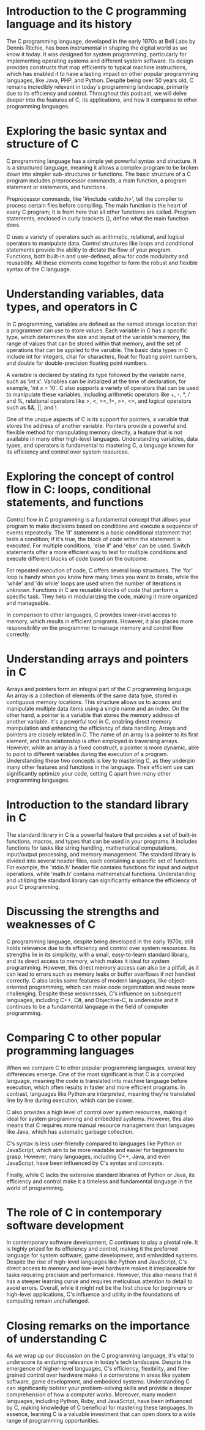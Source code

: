 # Introduction to the C programming language and its history

The C programming language, developed in the early 1970s at Bell Labs by Dennis Ritchie, has been instrumental in shaping the digital world as we know it today. It was designed for system programming, particularly for implementing operating systems and different system software. Its design provides constructs that map efficiently to typical machine instructions, which has enabled it to have a lasting impact on other popular programming languages, like Java, PHP, and Python. Despite being over 50 years old, C remains incredibly relevant in today's programming landscape, primarily due to its efficiency and control. Throughout this podcast, we will delve deeper into the features of C, its applications, and how it compares to other programming languages.

# Exploring the basic syntax and structure of C

C programming language has a simple yet powerful syntax and structure. It is a structured language, meaning it allows a complex program to be broken down into simpler sub-structures or functions. The basic structure of a C program includes preprocessor commands, a main function, a program statement or statements, and functions.

Preprocessor commands, like '#include <stdio.h>', tell the compiler to process certain files before compiling. The main function is the heart of every C program; it is from here that all other functions are called. Program statements, enclosed in curly brackets {}, define what the main function does.

C uses a variety of operators such as arithmetic, relational, and logical operators to manipulate data. Control structures like loops and conditional statements provide the ability to dictate the flow of your program. Functions, both built-in and user-defined, allow for code modularity and reusability. All these elements come together to form the robust and flexible syntax of the C language.

# Understanding variables, data types, and operators in C

In C programming, variables are defined as the named storage location that a programmer can use to store values. Each variable in C has a specific type, which determines the size and layout of the variable's memory, the range of values that can be stored within that memory, and the set of operations that can be applied to the variable. The basic data types in C include int for integers, char for characters, float for floating point numbers, and double for double-precision floating point numbers.

A variable is declared by stating its type followed by the variable name, such as 'int x'. Variables can be initialized at the time of declaration, for example, 'int x = 10'. C also supports a variety of operators that can be used to manipulate these variables, including arithmetic operators like +, -, *, / and %, relational operators like >, <, ==, !=, >=, <=, and logical operators such as &&, ||, and !.

One of the unique aspects of C is its support for pointers, a variable that stores the address of another variable. Pointers provide a powerful and flexible method for manipulating memory directly, a feature that is not available in many other high-level languages. Understanding variables, data types, and operators is fundamental to mastering C, a language known for its efficiency and control over system resources.

# Exploring the concept of control flow in C: loops, conditional statements, and functions

Control flow in C programming is a fundamental concept that allows your program to make decisions based on conditions and execute a sequence of events repeatedly. The 'if' statement is a basic conditional statement that tests a condition; if it's true, the block of code within the statement is executed. For multiple conditions, 'else if' and 'else' can be used. Switch statements offer a more efficient way to test for multiple conditions and execute different blocks of code based on the outcome.

For repeated execution of code, C offers several loop structures. The 'for' loop is handy when you know how many times you want to iterate, while the 'while' and 'do while' loops are used when the number of iterations is unknown. Functions in C are reusable blocks of code that perform a specific task. They help in modularizing the code, making it more organized and manageable.

In comparison to other languages, C provides lower-level access to memory, which results in efficient programs. However, it also places more responsibility on the programmer to manage memory and control flow correctly.

# Understanding arrays and pointers in C

Arrays and pointers form an integral part of the C programming language. An array is a collection of elements of the same data type, stored in contiguous memory locations. This structure allows us to access and manipulate multiple data items using a single name and an index. On the other hand, a pointer is a variable that stores the memory address of another variable. It's a powerful tool in C, enabling direct memory manipulation and enhancing the efficiency of data handling. Arrays and pointers are closely related in C. The name of an array is a pointer to its first element, and this relationship is often employed in traversing arrays. However, while an array is a fixed construct, a pointer is more dynamic, able to point to different variables during the execution of a program. Understanding these two concepts is key to mastering C, as they underpin many other features and functions in the language. Their efficient use can significantly optimize your code, setting C apart from many other programming languages.

# Introduction to the standard library in C

The standard library in C is a powerful feature that provides a set of built-in functions, macros, and types that can be used in your programs. It includes functions for tasks like string handling, mathematical computations, input/output processing, and memory management. The standard library is divided into several header files, each containing a specific set of functions. For example, the 'stdio.h' header file contains functions for input and output operations, while 'math.h' contains mathematical functions. Understanding and utilizing the standard library can significantly enhance the efficiency of your C programming.

# Discussing the strengths and weaknesses of C

C programming language, despite being developed in the early 1970s, still holds relevance due to its efficiency and control over system resources. Its strengths lie in its simplicity, with a small, easy-to-learn standard library, and its direct access to memory, which makes it ideal for system programming. However, this direct memory access can also be a pitfall, as it can lead to errors such as memory leaks or buffer overflows if not handled correctly. C also lacks some features of modern languages, like object-oriented programming, which can make code organization and reuse more challenging. Despite these weaknesses, C's influence on subsequent languages, including C++, C#, and Objective-C, is undeniable and it continues to be a fundamental language in the field of computer programming.

# Comparing C to other popular programming languages

When we compare C to other popular programming languages, several key differences emerge. One of the most significant is that C is a compiled language, meaning the code is translated into machine language before execution, which often results in faster and more efficient programs. In contrast, languages like Python are interpreted, meaning they're translated line by line during execution, which can be slower.

C also provides a high level of control over system resources, making it ideal for system programming and embedded systems. However, this also means that C requires more manual resource management than languages like Java, which has automatic garbage collection.

C's syntax is less user-friendly compared to languages like Python or JavaScript, which aim to be more readable and easier for beginners to grasp. However, many languages, including C++, Java, and even JavaScript, have been influenced by C's syntax and concepts.

Finally, while C lacks the extensive standard libraries of Python or Java, its efficiency and control make it a timeless and fundamental language in the world of programming.

# The role of C in contemporary software development

In contemporary software development, C continues to play a pivotal role. It is highly prized for its efficiency and control, making it the preferred language for system software, game development, and embedded systems. Despite the rise of high-level languages like Python and JavaScript, C's direct access to memory and low-level hardware makes it irreplaceable for tasks requiring precision and performance. However, this also means that it has a steeper learning curve and requires meticulous attention to detail to avoid errors. Overall, while it might not be the first choice for beginners or high-level applications, C's influence and utility in the foundations of computing remain unchallenged.

# Closing remarks on the importance of understanding C

As we wrap up our discussion on the C programming language, it's vital to underscore its enduring relevance in today's tech landscape. Despite the emergence of higher-level languages, C's efficiency, flexibility, and fine-grained control over hardware make it a cornerstone in areas like system software, game development, and embedded systems. Understanding C can significantly bolster your problem-solving skills and provide a deeper comprehension of how a computer works. Moreover, many modern languages, including Python, Ruby, and JavaScript, have been influenced by C, making knowledge of C beneficial for mastering these languages. In essence, learning C is a valuable investment that can open doors to a wide range of programming opportunities.

